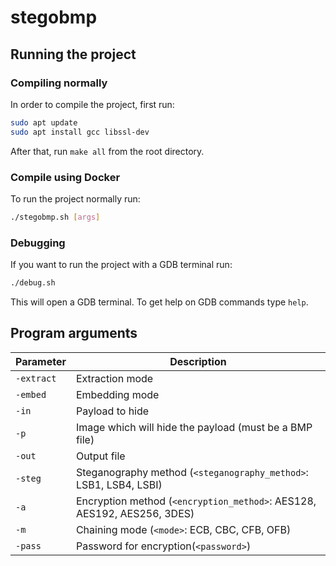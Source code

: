# stegobmp

## Running the project

### Compiling normally

In order to compile the project, first run:

```bash
sudo apt update
sudo apt install gcc libssl-dev
```

After that, run `make all` from the root directory.

### Compile using Docker

To run the project normally run:

```bash
./stegobmp.sh [args]
```

### Debugging

If you want to run the project with a GDB terminal run:

```bash
./debug.sh
```

This will open a GDB terminal. To get help on GDB commands type `help`.

## Program arguments

| Parameter  | Description                                                             |
| ---------- | ----------------------------------------------------------------------- |
| `-extract` | Extraction mode                                                         |
| `-embed`   | Embedding mode                                                          |
| `-in`      | Payload to hide                                                         |
| `-p`       | Image which will hide the payload (must be a BMP file)                  |
| `-out`     | Output file                                                             |
| `-steg`    | Steganography method (`<steganography_method>`: LSB1, LSB4, LSBI)       |
| `-a`       | Encryption method (`<encryption_method>`: AES128, AES192, AES256, 3DES) |
| `-m`       | Chaining mode (`<mode>`: ECB, CBC, CFB, OFB)                            |
| `-pass`    | Password for encryption(`<password>`)                                   |
